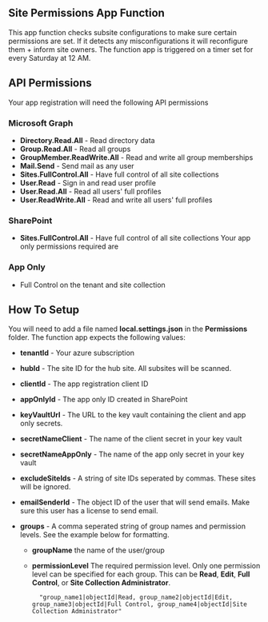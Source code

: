 ##  Site Permissions App Function
This app function checks subsite configurations to make sure certain permissions are set. If it detects any misconfigurations it will reconfigure them + inform site owners. The function app is triggered on a timer set for every Saturday at 12 AM.
##  API Permissions
Your app registration will need the following API permissions
### Microsoft Graph
- **Directory.Read.All** - Read directory data
- **Group.Read.All** - Read all groups
- **GroupMember.ReadWrite.All** - Read and write all group memberships
- **Mail.Send** - Send mail as any user
- **Sites.FullControl.All** - Have full control of all site collections
- **User.Read** - Sign in and read user profile
- **User.Read.All** - Read all users' full profiles
- **User.ReadWrite.All** - Read and write all users' full profiles
### SharePoint
- **Sites.FullControl.All** - Have full control of all site collections
Your app only permissions required are
### App Only
- Full Control on the tenant and site collection
## How To Setup
You will need to add a file named **local.settings.json** in the **Permissions** folder.  The function app expects the following values:
- **tenantId** - Your azure subscription
- **hubId** - The site ID for the hub site. All subsites will be scanned.
- **clientId** - The app registration client ID
- **appOnlyId** - The app only ID created in SharePoint
- **keyVaultUrl** - The URL to the key vault containing the client and app only secrets.
- **secretNameClient** - The name of the client secret in your key vault
- **secretNameAppOnly** - The name of the app only secret in your key vault
- **excludeSiteIds** - A string of site IDs seperated by commas. These sites will be ignored.
- **emailSenderId** - The object ID of the user that will send emails. Make sure this user has a license to send email.
- **groups** - A comma seperated string of group names and permission levels. See the example below for formatting. 

	- **groupName** the name of the user/group

	- **permissionLevel** The required permission level. Only one permission level can be specified for each group. This can be **Read**, **Edit**, **Full Control**, or **Site Collection Administrator**.

			"group_name1|objectId|Read, group_name2|objectId|Edit, group_name3|objectId|Full Control, group_name4|objectId|Site Collection Administrator"
